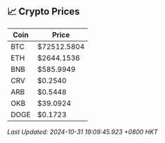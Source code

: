 ## 📈 Crypto Prices

| Coin | Price |
| ---- | ----- |
| BTC | $72512.5804 |
| ETH | $2644.1536 |
| BNB | $585.9949 |
| CRV | $0.2540 |
| ARB | $0.5448 |
| OKB | $39.0924 |
| DOGE | $0.1723 |

_Last Updated: 2024-10-31 19:09:45.923 +0800 HKT_